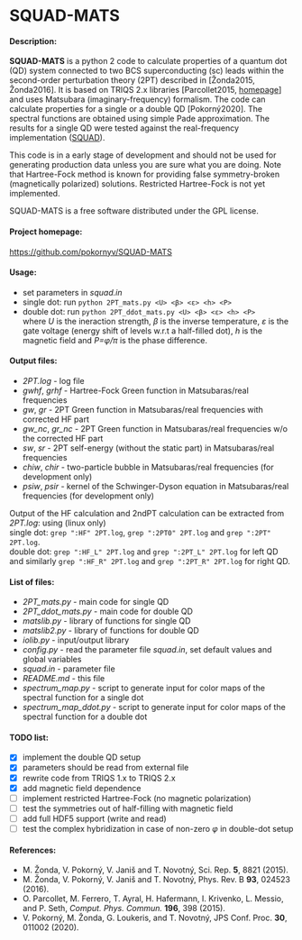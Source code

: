 SQUAD-MATS
==========
#### Description:
**SQUAD-MATS** is a python 2 code to calculate properties of a quantum dot (QD) system connected to 
two BCS superconducting (sc) leads within the second-order perturbation theory (2PT) described in
[Žonda2015, Žonda2016]. It is based on TRIQS 2.x libraries [Parcollet2015, [homepage](https://triqs.github.io)] 
and uses Matsubara (imaginary-frequency) formalism. 
The code can calculate properties for a single or a double QD [Pokorný2020].
The spectral functions are obtained using simple Pade approximation. The results for a single QD 
were tested against the real-frequency implementation 
([SQUAD](https://github.com/pokornyv/SQUAD "github.com/pokornyv/SQUAD")).  

This code is in a early stage of development and should not be used for generating production data
unless you are sure what you are doing. Note that Hartree-Fock method is known for providing false
symmetry-broken (magnetically polarized) solutions. Restricted Hartree-Fock is not yet implemented.  

SQUAD-MATS is a free software distributed under the GPL license.  

#### Project homepage:
https://github.com/pokornyv/SQUAD-MATS  

#### Usage:
- set parameters in *squad.in*  
- single dot: run `python 2PT_mats.py <U> <β> <ε> <h> <P>`
- double dot: run `python 2PT_ddot_mats.py <U> <β> <ε> <h> <P>`    
where *U* is the ineraction strength, *β* is the inverse temperature, *ε* is the
gate voltage (energy shift of levels w.r.t a half-filled dot), *h* is the magnetic field
and *P=φ/π* is the phase difference.  

#### Output files:
- *2PT.log* - log file  
- *gwhf*, *grhf* - Hartree-Fock Green function in Matsubaras/real frequencies  
- *gw*, *gr* - 2PT Green function in Matsubaras/real frequencies with corrected HF part  
- *gw_nc*, *gr_nc* - 2PT Green function in Matsubaras/real frequencies w/o the corrected HF part    
- *sw*, *sr* - 2PT self-energy (without the static part) in Matsubaras/real frequencies  
- *chiw*, *chir* - two-particle bubble in Matsubaras/real frequencies (for development only)  
- *psiw*, *psir* - kernel of the Schwinger-Dyson equation in Matsubaras/real frequencies (for development only)  

Output of the HF calculation and 2ndPT calculation can be extracted from *2PT.log*: using (linux only)  
single dot: `grep ":HF" 2PT.log`, `grep ":2PT0" 2PT.log` and `grep ":2PT" 2PT.log`.  
double dot: `grep ":HF_L" 2PT.log` and `grep ":2PT_L" 2PT.log` for left QD and
similarly `grep ":HF_R" 2PT.log` and `grep ":2PT_R" 2PT.log` for right QD.  

#### List of files:
- *2PT_mats.py* - main code for single QD  
- *2PT_ddot_mats.py* - main code for double QD  
- *matslib.py* - library of functions for single QD
- *matslib2.py* - library of functions for double QD  
- *iolib.py* - input/output library  
- *config.py* - read the parameter file *squad.in*, set default values and global variables  
- *squad.in* - parameter file  
- *README.md* - this file  
- *spectrum_map.py* - script to generate input for color maps of the spectral function for a single dot  
- *spectrum_map_ddot.py* - script to generate input for color maps of the spectral function for a double dot  

#### TODO list:
- [x] implement the double QD setup  
- [x] parameters should be read from external file  
- [x] rewrite code from TRIQS 1.x to TRIQS 2.x  
- [x] add magnetic field dependence  
- [ ] implement restricted Hartree-Fock (no magnetic polarization)
- [ ] test the symmetries out of half-filling with magnetic field  
- [ ] add full HDF5 support (write and read)  
- [ ] test the complex hybridization in case of non-zero *φ* in double-dot setup  

#### References:
- M. Žonda, V. Pokorný, V. Janiš and T. Novotný, Sci. Rep. **5**, 8821 (2015).  
- M. Žonda, V. Pokorný, V. Janiš and T. Novotný, Phys. Rev. B **93**, 024523 (2016).  
- O. Parcollet, M. Ferrero, T. Ayral, H. Hafermann, I. Krivenko, L. Messio, and P. Seth, 
*Comput. Phys. Commun.* **196**, 398 (2015).  
- V. Pokorný, M. Žonda, G. Loukeris, and T. Novotný, JPS Conf. Proc. **30**, 011002 (2020).  

